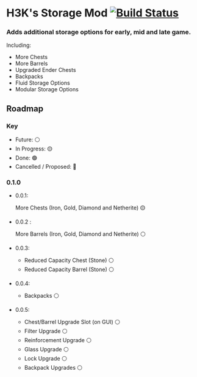 # H3K's Storage Mod [![Build Status](https://travis-ci.com/henners3k/h3k_storage.svg?branch=master)](https://travis-ci.com/henners3k/h3k_storage)

### Adds additional storage options for early, mid and late game.

Including:

- More Chests
- More Barrels
- Upgraded Ender Chests
- Backpacks
- Fluid Storage Options
- Modular Storage Options

## Roadmap

### Key

- Future: ⚪
- In Progress: 🟡
- Done: 🟢
- Cancelled / Proposed: 🔴

### 0.1.0

- 0.0.1:

  More Chests (Iron, Gold, Diamond and Netherite) 🟡


- 0.0.2 :

  More Barrels (Iron, Gold, Diamond and Netherite) ⚪


- 0.0.3:

    - Reduced Capacity Chest (Stone) ⚪
    - Reduced Capacity Barrel (Stone) ⚪


- 0.0.4:

    - Backpacks ⚪


- 0.0.5:
    - Chest/Barrel Upgrade Slot (on GUI) ⚪
    - Filter Upgrade ⚪
    - Reinforcement Upgrade ⚪
    - Glass Upgrade ⚪
    - Lock Upgrade ⚪
    - Backpack Upgrades ⚪   
